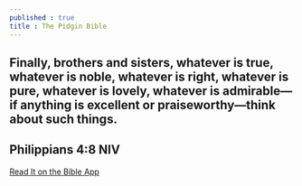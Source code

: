 ```yaml
---
published : true
title : The Pidgin Bible
---
```

<h2>Finally, brothers and sisters, whatever is true, whatever is noble, whatever is right, whatever is pure, whatever is lovely, whatever is admirable—if anything is excellent or praiseworthy—think about such things.</h2>
<h2>Philippians 4:8 NIV</h2>
<a href = "https://bible.com/bible/111/php.4.8.NIV">Read It on the Bible App </a>
